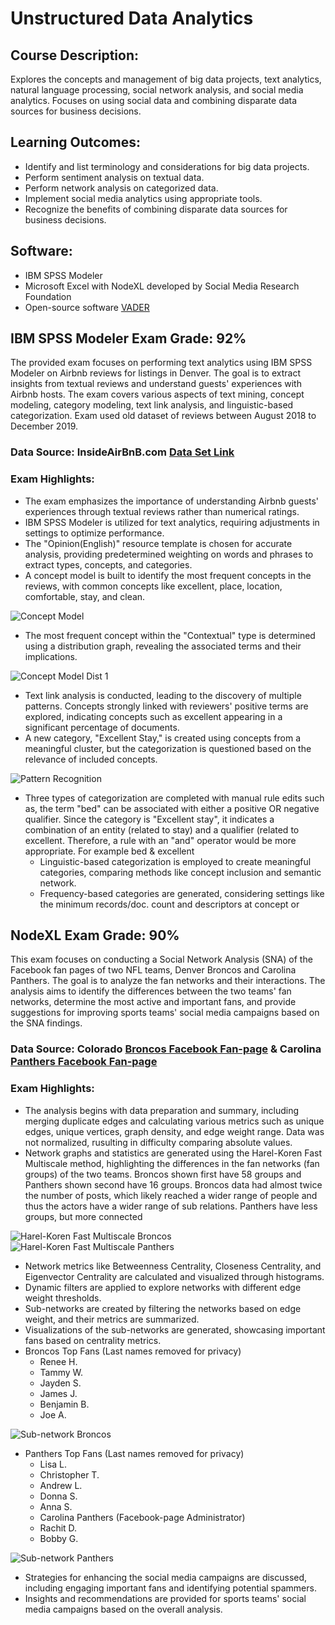 # Unstructured Data Analytics

## Course Description:
Explores the concepts and management of big data projects, text analytics, natural language processing, social network analysis, and social media analytics. Focuses on using social data and combining disparate data sources for business decisions.

## Learning Outcomes:
- Identify and list terminology and considerations for big data projects.
- Perform sentiment analysis on textual data.
- Perform network analysis on categorized data.
- Implement social media analytics using appropriate tools.
- Recognize the benefits of combining disparate data sources for business decisions.

## Software:
- IBM SPSS Modeler
- Microsoft Excel with NodeXL developed by Social Media Research Foundation
- Open-source software [VADER](https://github.com/cjhutto/vaderSentiment)

## IBM SPSS Modeler Exam Grade: 92%
The provided exam focuses on performing text analytics using IBM SPSS Modeler on Airbnb reviews for listings in Denver. The goal is to extract insights from textual reviews and understand guests' experiences with Airbnb hosts. The exam covers various aspects of text mining, concept modeling, category modeling, text link analysis, and linguistic-based categorization. Exam used old dataset of reviews between August 2018 to December 2019.

### Data Source: InsideAirBnB.com [Data Set Link](http://insideairbnb.com/get-the-data/)

### Exam Highlights:
- The exam emphasizes the importance of understanding Airbnb guests' experiences through textual reviews rather than numerical ratings.
- IBM SPSS Modeler is utilized for text analytics, requiring adjustments in settings to optimize performance.
- The "Opinion(English)" resource template is chosen for accurate analysis, providing predetermined weighting on words and phrases to extract types, concepts, and categories.
- A concept model is built to identify the most frequent concepts in the reviews, with common concepts like excellent, place, location, comfortable, stay, and clean. 

![Concept Model](https://user-images.githubusercontent.com/121822843/235010444-2179bbf4-1cc3-42a5-bd4d-fcc5c2411cfe.png)

- The most frequent concept within the "Contextual" type is determined using a distribution graph, revealing the associated terms and their implications.

![Concept Model Dist 1](https://user-images.githubusercontent.com/121822843/235010960-a637b26a-ebb7-4c9e-9149-b38e56e30e21.png) 

- Text link analysis is conducted, leading to the discovery of multiple patterns. Concepts strongly linked with reviewers' positive terms are explored, indicating concepts such as excellent appearing in a significant percentage of documents.
- A new category, "Excellent Stay," is created using concepts from a meaningful cluster, but the categorization is questioned based on the relevance of included concepts.

![Pattern Recognition](https://user-images.githubusercontent.com/121822843/235011735-fc71cade-56ce-4aaf-839d-34eb57369aae.png)

- Three types of categorization are completed with manual rule edits such as, the term "bed" can be associated with either a positive OR negative qualifier. Since the category is "Excellent stay", it indicates a combination of an entity (related to stay) and a qualifier (related to excellent. Therefore, a rule with an "and" operator would be more appropriate. For example bed & excellent 
  - Linguistic-based categorization is employed to create meaningful categories, comparing methods like concept inclusion and semantic network.
  - Frequency-based categories are generated, considering settings like the minimum records/doc. count and descriptors at concept or

## NodeXL Exam Grade: 90%
This exam focuses on conducting a Social Network Analysis (SNA) of the Facebook fan pages of two NFL teams, Denver Broncos and Carolina Panthers. The goal is to analyze the fan networks and their interactions. The analysis aims to identify the differences between the two teams' fan networks, determine the most active and important fans, and provide suggestions for improving sports teams' social media campaigns based on the SNA findings.

### Data Source: Colorado [Broncos Facebook Fan-page](https://www.facebook.com/Broncos) & Carolina [Panthers Facebook Fan-page](https://www.facebook.com/CarolinaPanthers)

### Exam Highlights: 
- The analysis begins with data preparation and summary, including merging duplicate edges and calculating various metrics such as unique edges, unique vertices, graph density, and edge weight range. Data was not normalized, rusulting in difficulty comparing absolute values.
- Network graphs and statistics are generated using the Harel-Koren Fast Multiscale method, highlighting the differences in the fan networks (fan groups) of the two teams. Broncos shown first have 58 groups and Panthers shown second have 16 groups. Broncos data had almost twice the number of posts, which likely reached a wider range of people and thus the actors have a wider range of sub relations. Panthers have less groups, but more connected

![Harel-Koren Fast Multiscale Broncos](https://user-images.githubusercontent.com/121822843/235029559-0b973398-1e99-4c27-9d5a-a298e0c83d21.png)
![Harel-Koren Fast Multiscale Panthers](https://user-images.githubusercontent.com/121822843/235029563-48042ec0-be7d-4515-91b3-86325f1b9c82.png)

- Network metrics like Betweenness Centrality, Closeness Centrality, and Eigenvector Centrality are calculated and visualized through histograms.
- Dynamic filters are applied to explore networks with different edge weight thresholds.
- Sub-networks are created by filtering the networks based on edge weight, and their metrics are summarized.
- Visualizations of the sub-networks are generated, showcasing important fans based on centrality metrics.
- Broncos Top Fans (Last names removed for privacy)
  - Renee H.
  - Tammy W.
  - Jayden S.
  - James J.
  - Benjamin B.
  - Joe A.

![Sub-network Broncos](https://user-images.githubusercontent.com/121822843/235030897-dbaa0a56-4d51-4a8b-b712-3c3ecf988d21.png)

- Panthers Top Fans (Last names removed for privacy)
  - Lisa L.
  - Christopher T.
  - Andrew L.
  - Donna S.
  - Anna S.
  - Carolina Panthers (Facebook-page Administrator)
  - Rachit D.
  - Bobby G.

![Sub-network Panthers](https://user-images.githubusercontent.com/121822843/235030900-6f57e0f4-a1c8-4761-bf3c-ec7f90d3e226.png)

- Strategies for enhancing the social media campaigns are discussed, including engaging important fans and identifying potential spammers.
- Insights and recommendations are provided for sports teams' social media campaigns based on the overall analysis.
